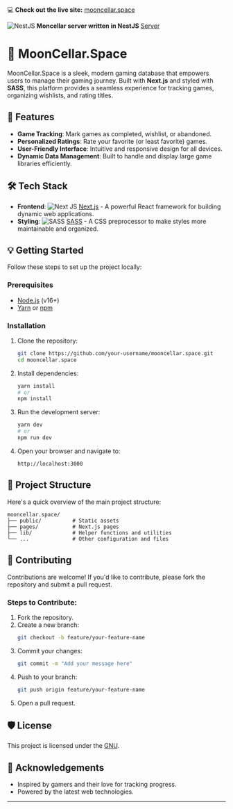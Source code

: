 💻 **Check out the live site:** [mooncellar.space](https://mooncellar.space)

![NestJS](https://img.shields.io/badge/nestjs-%23E0234E.svg?style=for-the-badge&logo=nestjs&logoColor=white) 
 **Moncellar server written in NestJS** [Server](https://github.com/alexgrist14/MoonCellar-Server) 
# 🌙 MoonCellar.Space

MoonCellar.Space is a sleek, modern gaming database that empowers users to manage their gaming journey. Built with **Next.js** and styled with **SASS**, this platform provides a seamless experience for tracking games, organizing wishlists, and rating titles. 

## 🚀 Features

- **Game Tracking**: Mark games as completed, wishlist, or abandoned.
- **Personalized Ratings**: Rate your favorite (or least favorite) games.
- **User-Friendly Interface**: Intuitive and responsive design for all devices.
- **Dynamic Data Management**: Built to handle and display large game libraries efficiently.

## 🛠️ Tech Stack

- **Frontend**: ![Next JS](https://img.shields.io/badge/Next-black?style=for-the-badge&logo=next.js&logoColor=white) [Next.js](https://nextjs.org/) - A powerful React framework for building dynamic web applications.
- **Styling**: ![SASS](https://img.shields.io/badge/SASS-hotpink.svg?style=for-the-badge&logo=SASS&logoColor=white) [SASS](https://sass-lang.com/) - A CSS preprocessor to make styles more maintainable and organized.

## 💡 Getting Started

Follow these steps to set up the project locally:

### Prerequisites
- [Node.js](https://nodejs.org/) (v16+)
- [Yarn](https://yarnpkg.com/) or [npm](https://www.npmjs.com/)

### Installation

1. Clone the repository:
   ```bash
   git clone https://github.com/your-username/mooncellar.space.git
   cd mooncellar.space
   ```

2. Install dependencies:
   ```bash
   yarn install
   # or
   npm install
   ```

3. Run the development server:
   ```bash
   yarn dev
   # or
   npm run dev
   ```

4. Open your browser and navigate to:
   ```
   http://localhost:3000
   ```

## 📂 Project Structure

Here's a quick overview of the main project structure:

```
mooncellar.space/
├── public/          # Static assets
├── pages/           # Next.js pages
├── lib/             # Helper functions and utilities
└── ...              # Other configuration and files
```

## 🌟 Contributing

Contributions are welcome! If you'd like to contribute, please fork the repository and submit a pull request.

### Steps to Contribute:

1. Fork the repository.
2. Create a new branch:
   ```bash
   git checkout -b feature/your-feature-name
   ```
3. Commit your changes:
   ```bash
   git commit -m "Add your message here"
   ```
4. Push to your branch:
   ```bash
   git push origin feature/your-feature-name
   ```
5. Open a pull request.

## 🛡️ License

This project is licensed under the [GNU](./LICENSE).

## 🙌 Acknowledgements

- Inspired by gamers and their love for tracking progress.
- Powered by the latest web technologies.

---


